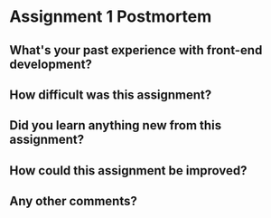 # Assignment 1 Postmortem

## What's your past experience with front-end development?



## How difficult was this assignment?



## Did you learn anything new from this assignment?



## How could this assignment be improved?



## Any other comments?
